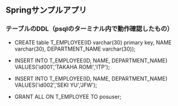 ## Springサンプルアプリ

### テーブルのDDL（psqlのターミナル内で動作確認したもの）

- CREATE table T_EMPLOYEE(ID varchar(30) primary key, NAME varchar(30), DEPARTMENT_NAME varchar(30));

- INSERT INTO T_EMPLOYEE(ID, NAME, DEPARTMENT_NAME) VALUES('id001','TAKAHA ROMI','ITP');

- INSERT INTO T_EMPLOYEE(ID, NAME, DEPARTMENT_NAME) VALUES('id002','SEKI YU','JFW');

- GRANT ALL ON T_EMPLOYEE TO posuser;